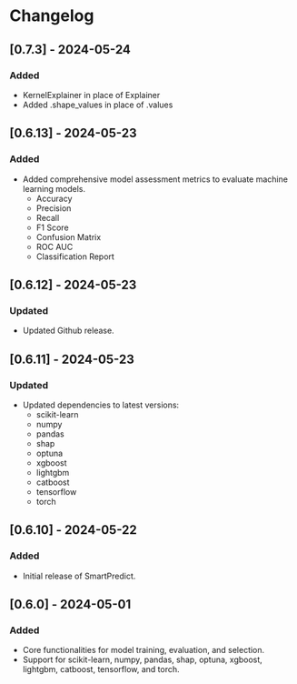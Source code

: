 # Changelog

## [0.7.3] - 2024-05-24
### Added
- KernelExplainer in place of Explainer
- Added .shape_values in place of .values

## [0.6.13] - 2024-05-23
### Added
- Added comprehensive model assessment metrics to evaluate machine learning models.
  - Accuracy
  - Precision
  - Recall
  - F1 Score
  - Confusion Matrix
  - ROC AUC
  - Classification Report

## [0.6.12] - 2024-05-23
### Updated
- Updated Github release.

## [0.6.11] - 2024-05-23
### Updated
- Updated dependencies to latest versions:
  - scikit-learn
  - numpy
  - pandas
  - shap
  - optuna
  - xgboost
  - lightgbm
  - catboost
  - tensorflow
  - torch

## [0.6.10] - 2024-05-22
### Added
- Initial release of SmartPredict.

## [0.6.0] - 2024-05-01
### Added
- Core functionalities for model training, evaluation, and selection.
- Support for scikit-learn, numpy, pandas, shap, optuna, xgboost, lightgbm, catboost, tensorflow, and torch.